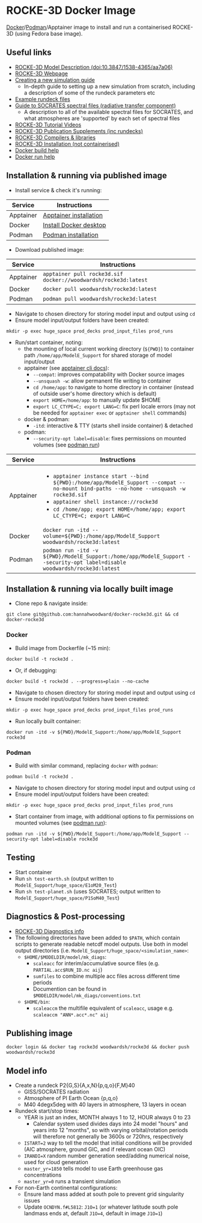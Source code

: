 # ROCKE-3D Docker Image

[Docker](https://www.docker.com/)/[Podman](https://podman.io/)/Apptainer image to install and run a containerised ROCKE-3D (using Fedora base image).

## Useful links

* [ROCKE-3D Model Description (doi:10.3847/1538-4365/aa7a06)](https://iopscience.iop.org/article/10.3847/1538-4365/aa7a06/meta#apjsaa7a06s3)
* [ROCKE-3D Webpage](https://simplex.giss.nasa.gov/gcm/ROCKE-3D/)
* [Creating a new simulation guide](https://docs.google.com/document/d/1zrXQyEjXLRldWdyiZn2JxxQXz6dU8bayqOltf6eIJgo/edit?tab=t.0)
  * In-depth guide to setting up a new simulation from scratch, including a description of some of the rundeck parameters etc
* [Example rundeck files](https://github.com/hannahwoodward/docker-rocke3d/tree/main/src/decks)
* [Guide to SOCRATES spectral files (radiative transfer component)](https://docs.google.com/document/d/15AYsvIrmOBQ4b5yIw3yJJV4cvkjcdJ0Z2gREKmIVVHs/edit)
  * A description to all of the available spectral files for SOCRATES, and what atmospheres are 'supported' by each set of spectral files
* [ROCKE-3D Tutorial Videos](https://www.youtube.com/playlist?list=PLpMmnV3HS7r3KGXX8hmIBR3grXNu5hfW-)
* [ROCKE-3D Publication Supplements (inc rundecks)](https://portal.nccs.nasa.gov/GISS_modelE/ROCKE-3D/publication-supplements/)
* [ROCKE-3D Compilers & libraries](https://docs.google.com/document/d/1-I8x1Op215f3m3NTtEo_cP2G-lP329pyEEUAzH6Xhog/view)
* [ROCKE-3D Installation (not containerised)](https://docs.google.com/document/d/1yyI0CDx1wEYbwqRsbvczXpdW2teePZ_NgIePTLFHtNA/edit)
* [Docker build help](https://docs.docker.com/engine/reference/commandline/build/)
* [Docker run help](https://docs.docker.com/engine/reference/commandline/run/)


## Installation & running via published image

* Install service & check it's running:

| Service       | Instructions  |
| ------------- | ------------- |
| Apptainer     | [Apptainer installation](https://apptainer.org/docs/user/main/quick_start.html) |
| Docker        | [Install Docker desktop](https://www.docker.com/get-started)                    |
| Podman        | [Podman installation](https://podman.io/docs/installation)                      |

* Download published image:

| Service       | Instructions  |
| ------------- | ------------- |
| Apptainer     | `apptainer pull rocke3d.sif docker://woodwardsh/rocke3d:latest` |
| Docker        | `docker pull woodwardsh/rocke3d:latest`                         |
| Podman        | `podman pull woodwardsh/rocke3d:latest`                         |

* Navigate to chosen directory for storing model input and output using `cd`
* Ensure model input/output folders have been created:

```
mkdir -p exec huge_space prod_decks prod_input_files prod_runs
```

* Run/start container, noting:
  * the mounting of local current working directory (`${PWD}`) to container path `/home/app/ModelE_Support` for shared storage of model input/output
  * apptainer (see [apptainer cli docs](https://apptainer.org/docs/user/main/cli/apptainer.html)):
    * `--compat`: improves compatability with Docker source images 
    * `--unsquash -w`: allow permanent file writing to container
    * `cd /home/app`: to navigate to home directory in container (instead of outside user's home directory which is default)
    * `export HOME=/home/app`: to manually update $HOME
    * `export LC_CTYPE=C; export LANG=C`: fix perl locale errors (may not be needed for `apptainer exec` or `apptainer shell` commands)
  * docker & podman:
    * `-itd`: interactive & TTY (starts shell inside container) & detached
  * podman:
    * `--security-opt label=disable`: fixes permissions on mounted volumes (see [podman run](https://docs.podman.io/en/latest/markdown/podman-run.1.html))

| Service       | Instructions  |
| ------------- | ------------- |
| Apptainer     | <ul><li>`apptainer instance start --bind ${PWD}:/home/app/ModelE_Support --compat --no-mount bind-paths --no-home --unsquash -w rocke3d.sif`</li><li>`apptainer shell instance://rocke3d`</li><li>`cd /home/app; export HOME=/home/app; export LC_CTYPE=C; export LANG=C`</li></ul> |
| Docker        | `docker run -itd --volume=${PWD}:/home/app/ModelE_Support woodwardsh/rocke3d:latest` |
| Podman        | `podman run -itd -v ${PWD}/ModelE_Support:/home/app/ModelE_Support --security-opt label=disable woodwardsh/rocke3d:latest` |


## Installation & running via locally built image

* Clone repo & navigate inside:

```
git clone git@github.com:hannahwoodward/docker-rocke3d.git && cd docker-rocke3d
```

### Docker

* Build image from Dockerfile (~15 min):

```
docker build -t rocke3d .
```

* Or, if debugging:

```
docker build -t rocke3d . --progress=plain --no-cache
```

* Navigate to chosen directory for storing model input and output using `cd`
* Ensure model input/output folders have been created:

```
mkdir -p exec huge_space prod_decks prod_input_files prod_runs
```

* Run locally built container:

```
docker run -itd -v ${PWD}/ModelE_Support:/home/app/ModelE_Support rocke3d
```

### Podman

* Build with similar command, replacing `docker` with `podman`:

```
podman build -t rocke3d .
```

* Navigate to chosen directory for storing model input and output using `cd`
* Ensure model input/output folders have been created:

```
mkdir -p exec huge_space prod_decks prod_input_files prod_runs
```

* Start container from image, with additional options to fix permissions on mounted volumes (see [podman run](https://docs.podman.io/en/latest/markdown/podman-run.1.html)):

```
podman run -itd -v ${PWD}/ModelE_Support:/home/app/ModelE_Support --security-opt label=disable rocke3d
```

## Testing

* Start container
* Run `sh test-earth.sh` (output written to `ModelE_Support/huge_space/E1oM20_Test`)
* Run `sh test-planet.sh` (uses SOCRATES; output written to `ModelE_Support/huge_space/P1SoM40_Test`)


## Diagnostics & Post-processing

* [ROCKE-3D Diagnostics info](https://simplex.giss.nasa.gov/gcm/doc/UserGuide/diagnostics.html)
* The following directories have been added to `$PATH`, which contain scripts to generate readable netcdf model outputs. Use both in model output directories (i.e. `ModelE_Support/huge_space/<simulation_name>`:
  * `$HOME/$MODELDIR/model/mk_diags`:
    * `scaleacc` for interim/accumulative source files (e.g. `PARTIAL.acc$RUN_ID.nc aij`)
    * `sumfiles` to combine multiple acc files across different time periods
    * Documention can be found in `$MODELDIR/model/mk_diags/conventions.txt`
  * `$HOME/bin`:
    * `scaleaccm` the multifile equivalent of `scaleacc`, usage e.g. `scaleaccm "ANN*.acc*.nc" aij`


## Publishing image

```
docker login && docker tag rocke3d woodwardsh/rocke3d && docker push woodwardsh/rocke3d
```


## Model info

* Create a rundeck P2{G,S}{A,x,N}{p,q,o}{F,M}40
  * GISS/SOCRATES radiation
  * Atmosphere of PI Earth
  Ocean {p,q,o}
  * M40 4degx5deg with 40 layers in atmosphere, 13 layers in ocean
* Rundeck start/stop times:
  * YEAR is just an index, MONTH always 1 to 12, HOUR always 0 to 23
    * Calendar system used divides days into 24 model "hours" and years into 12 "months", so with varying orbital/rotation periods will therefore not generally be 3600s or 720hrs, respectively
  * `ISTART=2` way to tell the model that initial conditions will be provided (AIC atmosphere, ground GIC, and if relevant ocean OIC)
  * `IRANDI=X` random number generation seed/adding numerical noise, used for cloud generation
  * `master_yr=1850` tells model to use Earth greenhouse gas concentrations
  * `master_yr=0` runs a transient simulation
* For non-Earth continental configurations:
  * Ensure land mass added at south pole to prevent grid singularity issues
  * Update `OCNDYN.f#L5812`: `J1O=1` (or whatever latitude south pole landmass ends at, default `J1O=4`, default in image `J1O=1`)
